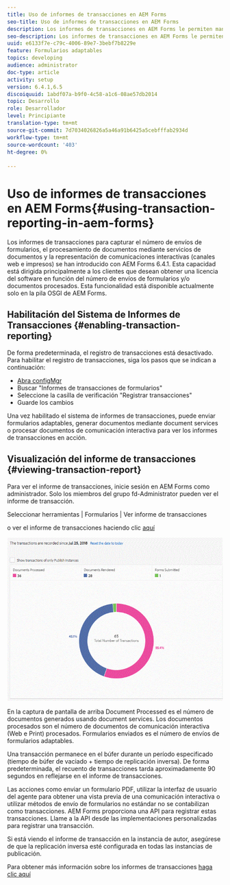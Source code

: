 ```yaml
---
title: Uso de informes de transacciones en AEM Forms
seo-title: Uso de informes de transacciones en AEM Forms
description: Los informes de transacciones en AEM Forms le permiten mantener un recuento de todas las transacciones realizadas desde una fecha especificada en su implementación de AEM Forms.
seo-description: Los informes de transacciones en AEM Forms le permiten mantener un recuento de todas las transacciones realizadas desde una fecha especificada en su implementación de AEM Forms.
uuid: e6133f7e-c79c-4006-89e7-3bebf7b8229e
feature: Formularios adaptables
topics: developing
audience: administrator
doc-type: article
activity: setup
version: 6.4.1,6.5
discoiquuid: 1abdf07a-b9f0-4c58-a1c6-08ae57db2014
topic: Desarrollo
role: Desarrollador
level: Principiante
translation-type: tm+mt
source-git-commit: 7d7034026826a5a46a91b6425a5cebfffab2934d
workflow-type: tm+mt
source-wordcount: '403'
ht-degree: 0%

---
```



# Uso de informes de transacciones en AEM Forms{#using-transaction-reporting-in-aem-forms}

Los informes de transacciones para capturar el número de envíos de formularios, el procesamiento de documentos mediante servicios de documentos y la representación de comunicaciones interactivas (canales web e impresos) se han introducido con AEM Forms 6.4.1. Esta capacidad está dirigida principalmente a los clientes que desean obtener una licencia del software en función del número de envíos de formularios y/o documentos procesados. Esta funcionalidad está disponible actualmente solo en la pila OSGI de AEM Forms.

## Habilitación del Sistema de Informes de Transacciones {#enabling-transaction-reporting}

De forma predeterminada, el registro de transacciones está desactivado. Para habilitar el registro de transacciones, siga los pasos que se indican a continuación:

* [Abra configMgr](http://localhost:4502/system/console/configMgr)
* Buscar &quot;Informes de transacciones de formularios&quot;
* Seleccione la casilla de verificación &quot;Registrar transacciones&quot;
* Guarde los cambios

Una vez habilitado el sistema de informes de transacciones, puede enviar formularios adaptables, generar documentos mediante document services o procesar documentos de comunicación interactiva para ver los informes de transacciones en acción.

## Visualización del informe de transacciones {#viewing-transaction-report}

Para ver el informe de transacciones, inicie sesión en AEM Forms como administrador. Solo los miembros del grupo fd-Administrator pueden ver el informe de transacción.

Seleccionar herramientas | Formularios | Ver informe de transacciones

o ver el informe de transacciones haciendo clic [aquí](http://localhost:4502/mnt/overlay/fd/transaction/gui/content/report.html)

![Informes de transacciones](assets/transactionreporting.gif)

En la captura de pantalla de arriba Document Processed es el número de documentos generados usando document services. Los documentos procesados son el número de documentos de comunicación interactiva (Web e Print) procesados. Formularios enviados es el número de envíos de formularios adaptables.

Una transacción permanece en el búfer durante un período especificado (tiempo de búfer de vaciado + tiempo de replicación inversa). De forma predeterminada, el recuento de transacciones tarda aproximadamente 90 segundos en reflejarse en el informe de transacciones.

Las acciones como enviar un formulario PDF, utilizar la interfaz de usuario del agente para obtener una vista previa de una comunicación interactiva o utilizar métodos de envío de formularios no estándar no se contabilizan como transacciones. AEM Forms proporciona una API para registrar estas transacciones. Llame a la API desde las implementaciones personalizadas para registrar una transacción.

Si está viendo el informe de transacción en la instancia de autor, asegúrese de que la replicación inversa esté configurada en todas las instancias de publicación.

Para obtener más información sobre los informes de transacciones [haga clic aquí](https://helpx.adobe.com/experience-manager/6-4/forms/using/transaction-reports-overview.html)

